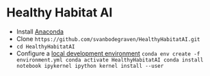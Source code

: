 # Healthy Habitat AI

* Install [Anaconda](https://docs.anaconda.com/anaconda/install/)
* Clone `https://github.com/svanbodegraven/HealthyHabitatAI.git`
* `cd HealthyHabitatAI`
* Configure a [local development environment](https://docs.microsoft.com/en-us/azure/machine-learning/service/how-to-configure-environment#local)
`
conda env create -f environment.yml
conda activate HealthyHabitatAI
conda install notebook ipykernel
ipython kernel install --user
`

